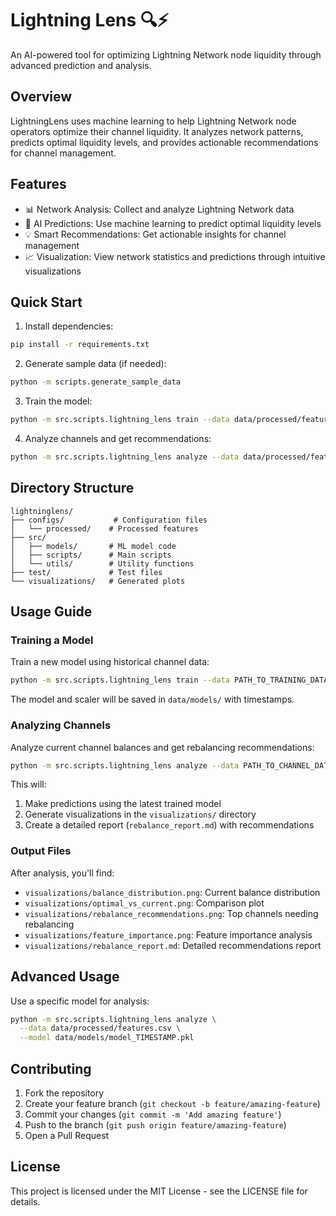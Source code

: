 # Lightning Lens 🔍⚡

An AI-powered tool for optimizing Lightning Network node liquidity through advanced prediction and analysis.

## Overview

LightningLens uses machine learning to help Lightning Network node operators optimize their channel liquidity. It analyzes network patterns, predicts optimal liquidity levels, and provides actionable recommendations for channel management.

## Features

- 📊 Network Analysis: Collect and analyze Lightning Network data
- 🤖 AI Predictions: Use machine learning to predict optimal liquidity levels
- 💡 Smart Recommendations: Get actionable insights for channel management
- 📈 Visualization: View network statistics and predictions through intuitive visualizations

## Quick Start

1. Install dependencies:

```bash
pip install -r requirements.txt
```

2. Generate sample data (if needed):

```bash
python -m scripts.generate_sample_data
```

3. Train the model:

```bash
python -m src.scripts.lightning_lens train --data data/processed/features.csv
```

4. Analyze channels and get recommendations:

```bash
python -m src.scripts.lightning_lens analyze --data data/processed/features_new.csv
```

## Directory Structure

```
lightninglens/
├── configs/           # Configuration files
│   └── processed/    # Processed features
├── src/
│   ├── models/       # ML model code
│   ├── scripts/      # Main scripts
│   └── utils/        # Utility functions
├── test/             # Test files
└── visualizations/   # Generated plots
```

## Usage Guide

### Training a Model

Train a new model using historical channel data:

```bash
python -m src.scripts.lightning_lens train --data PATH_TO_TRAINING_DATA.csv
```

The model and scaler will be saved in `data/models/` with timestamps.

### Analyzing Channels

Analyze current channel balances and get rebalancing recommendations:

```bash
python -m src.scripts.lightning_lens analyze --data PATH_TO_CHANNEL_DATA.csv
```

This will:

1. Make predictions using the latest trained model
2. Generate visualizations in the `visualizations/` directory
3. Create a detailed report (`rebalance_report.md`) with recommendations

### Output Files

After analysis, you'll find:

- `visualizations/balance_distribution.png`: Current balance distribution
- `visualizations/optimal_vs_current.png`: Comparison plot
- `visualizations/rebalance_recommendations.png`: Top channels needing rebalancing
- `visualizations/feature_importance.png`: Feature importance analysis
- `visualizations/rebalance_report.md`: Detailed recommendations report

## Advanced Usage

Use a specific model for analysis:

```bash
python -m src.scripts.lightning_lens analyze \
  --data data/processed/features.csv \
  --model data/models/model_TIMESTAMP.pkl
```

## Contributing

1. Fork the repository
2. Create your feature branch (`git checkout -b feature/amazing-feature`)
3. Commit your changes (`git commit -m 'Add amazing feature'`)
4. Push to the branch (`git push origin feature/amazing-feature`)
5. Open a Pull Request

## License

This project is licensed under the MIT License - see the LICENSE file for details.

